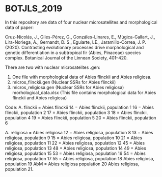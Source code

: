 # BOTJLS_2019
In this repository are data of four nuclear microsatellites and morphological data of paper:

Cruz-Nicolás, J., Giles-Pérez, G., Gonzáles-Linares, E., Múgica-Gallart, J., Lira-Noriega, A., Gernandt, D. S.,
Eguiarte, LE., Jaramillo-Correa, J. P. (2020). 
Contrasting evolutionary processes drive morphological and genetic differentiation in a subtropical fir (Abies, Pinaceae) 
species complex. Botanical Journal of the Linnean Society, 401–420.

There are two with nuclear microsatelites .gen:

1. One file with morphological data of Abies flinckii and Abies religiosa.
2. micros_flinckii.gen (Nuclear SSRs for Abies flinckii)
3. micros_religiosa.gen (Nuclear SSRs for Abies religiosa)
morhological_data.xlsx (This file contains morphological data for Abies flinckii and Abies religiosa)

Code:
A. flinckii = Abies flinckii
14 = Abies flinckii, population 1
16 = Abies flinckii, population 2
17 = Abies flinckii, population 3
18 = Abies flinckii, population 4
19 = Abies flinckii, population 5
20 = Abies flinckii, population 6

A. religiosa = Abies religiosa
12 = Abies religiosa, population 8
13 = Abies religiosa, population 9
15 = Abies religiosa, population 10
21 = Abies religiosa, population 11
22 = Abies religiosa, population 12
45 = Abies religiosa, population 13
48 = Abies religiosa, population 14
49 = Abies religiosa, population 15
53 = Abies religiosa, population 16
54 = Abies religiosa, population 17
55 = Abies religiosa, population 18
Abies religiosa, population 19
AbM = Abies religiosa population 20
Abies religiosa, population 21.



